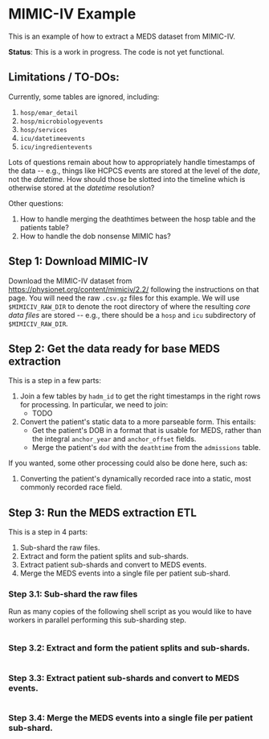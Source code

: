 # MIMIC-IV Example

This is an example of how to extract a MEDS dataset from MIMIC-IV.

**Status**: This is a work in progress. The code is not yet functional.

## Limitations / TO-DOs:

Currently, some tables are ignored, including:

1. `hosp/emar_detail`
2. `hosp/microbiologyevents`
3. `hosp/services`
4. `icu/datetimeevents`
5. `icu/ingredientevents`

Lots of questions remain about how to appropriately handle timestamps of the data -- e.g., things like HCPCS
events are stored at the level of the _date_, not the _datetime_. How should those be slotted into the
timeline which is otherwise stored at the _datetime_ resolution?

Other questions:

1. How to handle merging the deathtimes between the hosp table and the patients table?
2. How to handle the dob nonsense MIMIC has?

## Step 1: Download MIMIC-IV

Download the MIMIC-IV dataset from https://physionet.org/content/mimiciv/2.2/ following the instructions on
that page. You will need the raw `.csv.gz` files for this example. We will use `$MIMICIV_RAW_DIR` to denote
the root directory of where the resulting _core data files_ are stored -- e.g., there should be a `hosp` and
`icu` subdirectory of `$MIMICIV_RAW_DIR`.

## Step 2: Get the data ready for base MEDS extraction

This is a step in a few parts:

1. Join a few tables by `hadm_id` to get the right timestamps in the right rows for processing. In
   particular, we need to join:
   - TODO
2. Convert the patient's static data to a more parseable form. This entails:
   - Get the patient's DOB in a format that is usable for MEDS, rather than the integral `anchor_year` and
     `anchor_offset` fields.
   - Merge the patient's `dod` with the `deathtime` from the `admissions` table.

If you wanted, some other processing could also be done here, such as:

1. Converting the patient's dynamically recorded race into a static, most commonly recorded race field.

## Step 3: Run the MEDS extraction ETL

This is a step in 4 parts:

1. Sub-shard the raw files.
2. Extract and form the patient splits and sub-shards.
3. Extract patient sub-shards and convert to MEDS events.
4. Merge the MEDS events into a single file per patient sub-shard.

### Step 3.1: Sub-shard the raw files

Run as many copies of the following shell script as you would like to have workers in parallel performing this
sub-sharding step.

```bash
```

### Step 3.2: Extract and form the patient splits and sub-shards.

```bash
```

### Step 3.3: Extract patient sub-shards and convert to MEDS events.

```bash
```

### Step 3.4: Merge the MEDS events into a single file per patient sub-shard.

```bash
```
